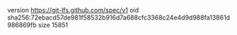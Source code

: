 version https://git-lfs.github.com/spec/v1
oid sha256:72ebacd57de981f58532b916d7a688cfc3368c24e4d9d988fa13861d986869fb
size 15851
